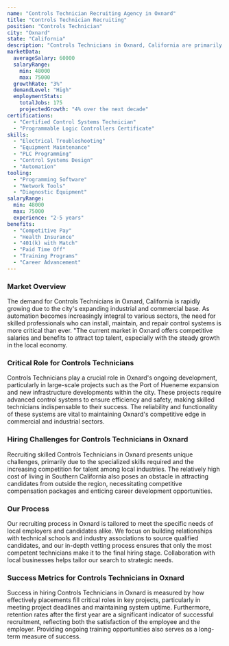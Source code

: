 ```yaml
---
name: "Controls Technician Recruiting Agency in Oxnard"
title: "Controls Technician Recruiting"
position: "Controls Technician"
city: "Oxnard"
state: "California"
description: "Controls Technicians in Oxnard, California are primarily responsible for designing, installing, and servicing control systems and machinery in manufacturing departments or companies."
marketData:
  averageSalary: 60000
  salaryRange:
    min: 48000
    max: 75000
  growthRate: "3%"
  demandLevel: "High"
  employmentStats:
    totalJobs: 175
    projectedGrowth: "4% over the next decade"
certifications:
  - "Certified Control Systems Technician"
  - "Programmable Logic Controllers Certificate"
skills:
  - "Electrical Troubleshooting"
  - "Equipment Maintenance"
  - "PLC Programming"
  - "Control Systems Design"
  - "Automation"
tooling:
  - "Programming Software"
  - "Network Tools"
  - "Diagnostic Equipment"
salaryRange:
  min: 48000
  max: 75000
  experience: "2-5 years"
benefits:
  - "Competitive Pay"
  - "Health Insurance"
  - "401(k) with Match"
  - "Paid Time Off"
  - "Training Programs"
  - "Career Advancement"
---
```


### Market Overview
The demand for Controls Technicians in Oxnard, California is rapidly growing due to the city's expanding industrial and commercial base. As automation becomes increasingly integral to various sectors, the need for skilled professionals who can install, maintain, and repair control systems is more critical than ever. "The current market in Oxnard offers competitive salaries and benefits to attract top talent, especially with the steady growth in the local economy.

### Critical Role for Controls Technicians
Controls Technicians play a crucial role in Oxnard's ongoing development, particularly in large-scale projects such as the Port of Hueneme expansion and new infrastructure developments within the city. These projects require advanced control systems to ensure efficiency and safety, making skilled technicians indispensable to their success. The reliability and functionality of these systems are vital to maintaining Oxnard's competitive edge in commercial and industrial sectors.

### Hiring Challenges for Controls Technicians in Oxnard
Recruiting skilled Controls Technicians in Oxnard presents unique challenges, primarily due to the specialized skills required and the increasing competition for talent among local industries. The relatively high cost of living in Southern California also poses an obstacle in attracting candidates from outside the region, necessitating competitive compensation packages and enticing career development opportunities.

### Our Process
Our recruiting process in Oxnard is tailored to meet the specific needs of local employers and candidates alike. We focus on building relationships with technical schools and industry associations to source qualified candidates, and our in-depth vetting process ensures that only the most competent technicians make it to the final hiring stage. Collaboration with local businesses helps tailor our search to strategic needs.

### Success Metrics for Controls Technicians in Oxnard
Success in hiring Controls Technicians in Oxnard is measured by how effectively placements fill critical roles in key projects, particularly in meeting project deadlines and maintaining system uptime. Furthermore, retention rates after the first year are a significant indicator of successful recruitment, reflecting both the satisfaction of the employee and the employer. Providing ongoing training opportunities also serves as a long-term measure of success.
